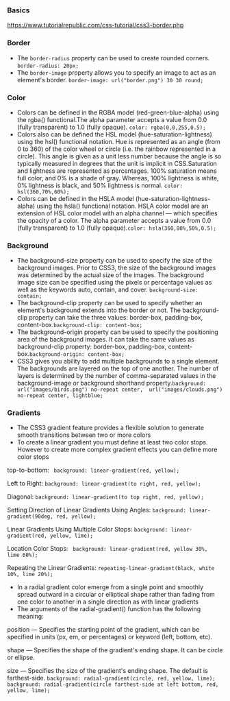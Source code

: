 ### Basics
https://www.tutorialrepublic.com/css-tutorial/css3-border.php

### Border
* The `border-radius` property can be used to create rounded corners. `border-radius: 20px;`
* The `border-image` property allows you to specify an image to act as an element's border. `border-image: url("border.png") 30 30 round;`

### Color
* Colors can be defined in the RGBA model (red-green-blue-alpha) using the rgba() functional.The alpha parameter accepts a value from 0.0 (fully transparent) to 1.0 (fully opaque).
`color: rgba(0,0,255,0.5);`
* Colors also can be defined the HSL model (hue-saturation-lightness) using the hsl() functional notation. Hue is represented as an angle (from 0 to 360) of the color wheel or circle (i.e. the rainbow represented in a circle). This angle is given as a unit less number because the angle is so typically measured in degrees that the unit is implicit in CSS.Saturation and lightness are represented as percentages. 100% saturation means full color, and 0% is a shade of gray. Whereas, 100% lightness is white, 0% lightness is black, and 50% lightness is normal.
`color: hsl(360,70%,60%);`
* Colors can be defined in the HSLA model (hue-saturation-lightness-alpha) using the hsla() functional notation. HSLA color model are an extension of HSL color model with an alpha channel — which specifies the opacity of a color.
The alpha parameter accepts a value from 0.0 (fully transparent) to 1.0 (fully opaque).`color: hsla(360,80%,50%,0.5);`

### Background
* The background-size property can be used to specify the size of the background images.  Prior to CSS3, the size of the background images was determined by the actual size of the images. The background image size can be specified using the pixels or percentage values as well as the keywords auto, contain, and cover.
`background-size: contain;`
* The background-clip property can be used to specify whether an element's background extends into the border or not. The background-clip property can take the three values: border-box, padding-box, content-box.`background-clip: content-box;`
* The background-origin property can be used to specify the positioning area of the background images. It can take the same values as background-clip property: border-box, padding-box, content-box.`background-origin: content-box;`
* CSS3 gives you ability to add multiple backgrounds to a single element. The backgrounds are layered on the top of one another. The number of layers is determined by the number of comma-separated values in the background-image or background shorthand property.`background: url("images/birds.png") no-repeat center,  url("images/clouds.png")  no-repeat center, lightblue;`

### Gradients
* The CSS3 gradient feature provides a flexible solution to generate smooth transitions between two or more colors
* To create a linear gradient you must define at least two color stops. However to create more complex gradient effects you can define more color stops

top-to-bottom: ` background: linear-gradient(red, yellow);`

Left to Right: `background: linear-gradient(to right, red, yellow);`

Diagonal: `background: linear-gradient(to top right, red, yellow);`

Setting Direction of Linear Gradients Using Angles: `background: linear-gradient(90deg, red, yellow);`

Linear Gradients Using Multiple Color Stops: `background: linear-gradient(red, yellow, lime);`

Location Color Stops: ` background: linear-gradient(red, yellow 30%, lime 60%);`

Repeating the Linear Gradients: `repeating-linear-gradient(black, white 10%, lime 20%);`

* In a radial gradient color emerge from a single point and smoothly spread outward in a circular or elliptical shape rather than fading from one color to another in a single direction as with linear gradients
* The arguments of the radial-gradient() function has the following meaning:

position — Specifies the starting point of the gradient, which can be specified in units (px, em, or percentages) or keyword (left, bottom, etc).

shape — Specifies the shape of the gradient's ending shape. It can be circle or ellipse.

size — Specifies the size of the gradient's ending shape. The default is farthest-side.
`background: radial-gradient(circle, red, yellow, lime);` `  background: radial-gradient(circle farthest-side at left bottom, red, yellow, lime);`
